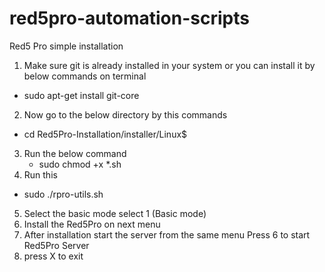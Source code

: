 # red5pro-automation-scripts
Red5 Pro simple installation

1. Make sure git is already installed in your system or you can install it by below commands on terminal
  - sudo apt-get install git-core
2. Now go to the below directory by this commands
  - cd Red5Pro-Installation/installer/Linux$
3. Run the below command
   - sudo chmod +x *.sh
4. Run this
  - sudo ./rpro-utils.sh
5. Select the basic mode
  select 1 (Basic mode)
6. Install the Red5Pro on next menu
7. After installation start the server from the same menu
  Press 6 to start Red5Pro Server
8. press X to exit
 
